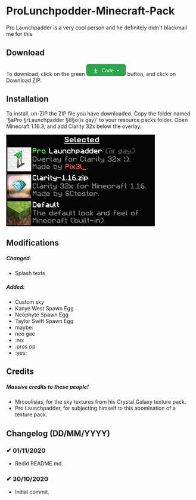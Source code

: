 # ProLunchpodder-Minecraft-Pack
Pro Launchpadder is a very cool person and he definitely didn't blackmail me for this

## Download
To download, click on the green   ![code](https://raw.githubusercontent.com/WhosPix3l/ProLunchpodder-Minecraft-Pack/main/Image%20Resources/code.png)   button, and click on Download ZIP.

## Installation
To install, un-ZIP the ZIP file you have downloaded. Copy the folder named '§aPro §rLaunchpadder §8§o(is gay)' to your resource packs folder. Open Minecraft 1.16.3, and add Clarity 32x below the overlay.

![selected.png](https://raw.githubusercontent.com/WhosPix3l/ProLunchpodder-Minecraft-Pack/main/Image%20Resources/selected.png)


## Modifications
##### Changed:
* Splash texts

##### Added:
* Custom sky
* Kanye West Spawn Egg
* Neophyte Spawn Egg
* Taylor Swift Spawn Egg
* maybe:
* neo gae
* :no:
* :pros pp
* :yes:

## Credits
##### Massive credits to these people!
* Mrcoolisias, for the sky textures from his Crystal Galaxy texture pack.
* Pro Launchpadder, for subjecting himself to this abomination of a texture pack.

## Changelog (DD/MM/YYYY)

### ✔ 01/11/2020
* Redid README.md.

### ✔ 30/10/2020
* Initial commit.